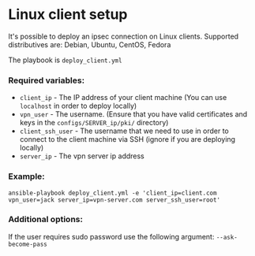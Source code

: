 # Linux client setup

It's possible to deploy an ipsec connection on Linux clients.
Supported distributives are: Debian, Ubuntu, CentOS, Fedora

The playbook is `deploy_client.yml`

### Required variables:

* `client_ip` - The IP address of your client machine (You can use `localhost` in order to deploy locally)
* `vpn_user` - The username. (Ensure that you have valid certificates and keys in the `configs/SERVER_ip/pki/` directory)
* `client_ssh_user` - The username that we need to use in order to connect to the client machine via SSH (ignore if you are deploying locally)
* `server_ip` - The vpn server ip address

### Example:

```shell
ansible-playbook deploy_client.yml -e 'client_ip=client.com vpn_user=jack server_ip=vpn-server.com server_ssh_user=root'
```

### Additional options:
If the user requires sudo password use the following argument: `--ask-become-pass`
